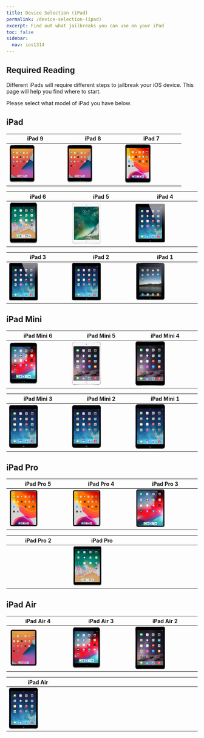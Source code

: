 ```yaml
---
title: Device Selection (iPad)
permalink: /device-selection-(ipad)
excerpt: Find out what jailbreaks you can use on your iPad
toc: false
sidebar:
  nav: ios1314
---
```


## Required Reading

Different iPads will require different steps to jailbreak your iOS device. This page will help you find where to start.

Please select what model of iPad you have below.

## iPad

<table class="version_table">
  <colgroup>
    <col span="1" style="width: 33%;">
    <col span="1" style="width: 33%;">
    <col span="1" style="width: 34%;">
  </colgroup>
  <thead>
    <tr>
      <th>iPad 9</th>
      <th>iPad 8</th>
      <th>iPad 7</th>
    </tr>
  </thead>
  <tbody>
    <tr>
      <td><a href="firmware-selection-(ipad-9)"><img src="/assets/images/iPad11,6.png" alt="" width="50%"></a></td>
      <td><a href="firmware-selection-(ipad-8)"><img src="/assets/images/iPad11,6.png" alt="" width="50%"></a></td>
      <td><a href="firmware-selection-(ipad-7)"><img src="/assets/images/iPad7,11.png" alt="" width="50%"></a></td>
    </tr>
  </tbody>
</table>

<table class="version_table">
  <colgroup>
    <col span="1" style="width: 33%;">
    <col span="1" style="width: 33%;">
    <col span="1" style="width: 34%;">
  </colgroup>
  <thead>
    <tr>
      <th>iPad 6</th>
      <th>iPad 5</th>
      <th>iPad 4</th>
    </tr>
  </thead>
  <tbody>
    <tr>
      <td><a href="firmware-selection-(ipad-6)"><img src="/assets/images/iPad7,5.png" alt="" width="50%"></a></td>
      <td><a href="firmware-selection-(ipad-5)"><img src="/assets/images/iPad6,12.png" alt="" width="50%"></a></td>
      <td><a href="firmware-selection-(ipad-4)"><img src="/assets/images/iPad3,4.png" alt="" width="50%"></a></td>
    </tr>
  </tbody>
</table>
<table class="version_table">
  <colgroup>
    <col span="1" style="width: 33%;">
    <col span="1" style="width: 33%;">
    <col span="1" style="width: 34%;">
  </colgroup>
  <thead>
    <tr>
      <th>iPad 3</th>
      <th>iPad 2</th>
      <th>iPad 1</th>
    </tr>
  </thead>
  <tbody>
    <tr>
      <td><a href="firmware-selection-(ipad-3)"><img src="/assets/images/iPad3,1.png" alt="" width="50%"></a></td>
      <td><a href="firmware-selection-(ipad-2)"><img src="/assets/images/iPad2,1.png" alt="" width="50%"></a></td>
      <td><a href="firmware-selection-(ipad-1)"><img src="/assets/images/iPad1,1.png" alt="" width="50%"></a></td>
    </tr>
  </tbody>
</table>



## iPad Mini

<table class="version_table">
  <colgroup>
    <col span="1" style="width: 33%;">
    <col span="1" style="width: 33%;">
    <col span="1" style="width: 34%;">
  </colgroup>
  <thead>
    <tr>
      <th>iPad Mini 6</th>
      <th>iPad Mini 5</th>
      <th>iPad Mini 4</th>
    </tr>
  </thead>
  <tbody>
    <tr>
      <td><a href="firmware-selection-(ipad-mini-6)"><img src="/assets/images/iPad11,1.png" alt="" width="50%"></a></td>
      <td><a href="firmware-selection-(ipad-mini-5)"><img src="/assets/images/iPad5,1.png" alt="" width="50%"></a></td>
      <td><a href="firmware-selection-(ipad-mini-4)"><img src="/assets/images/iPad4,8.png" alt="" width="50%"></a></td>
    </tr>
  </tbody>
</table>

<table class="version_table">
  <colgroup>
    <col span="1" style="width: 33%;">
    <col span="1" style="width: 33%;">
    <col span="1" style="width: 34%;">
  </colgroup>
  <thead>
    <tr>
      <th>iPad Mini 3</th>
      <th>iPad Mini 2</th>
      <th>iPad Mini 1</th>
    </tr>
  </thead>
  <tbody>
    <tr>
      <td><a href="firmware-selection-(ipad-mini-3)"><img src="/assets/images/iPad4,4.png" alt="" width="50%"></a></td>
      <td><a href="firmware-selection-(ipad-mini-2)"><img src="/assets/images/iPad2,7.png" alt="" width="50%"></a></td>
      <td><a href="firmware-selection-(ipad-mini)"><img src="/assets/images/iPad2,7.png" alt="" width="50%"></a></td>
    </tr>
  </tbody>
</table>

## iPad Pro

<table class="version_table">
  <colgroup>
    <col span="1" style="width: 33%;">
    <col span="1" style="width: 33%;">
    <col span="1" style="width: 34%;">
  </colgroup>
  <thead>
    <tr>
      <th>iPad Pro 5</th>
      <th>iPad Pro 4</th>
      <th>iPad Pro 3</th>
    </tr>
  </thead>
  <tbody>
    <tr>
      <td><a href="firmware-selection-(ipad-pro-5)"><img src="/assets/images/iPad8,9.png" alt="" width="50%"></a></td>
      <td><a href="firmware-selection-(ipad-pro-4)"><img src="/assets/images/iPad8,9.png" alt="" width="50%"></a></td>
      <td><a href="firmware-selection-(ipad-pro-3)"><img src="/assets/images/iPad8,5.png" alt="" width="50%"></a></td>
    </tr>
  </tbody>
</table>

<table class="version_table">
  <colgroup>
    <col span="1" style="width: 33%;">
    <col span="1" style="width: 33%;">
    <col span="1" style="width: 33%;">
  </colgroup>
  <thead>
    <tr>
      <th>iPad Pro 2</th>
      <th>iPad Pro</th>
      <th></th>
    </tr>
  </thead>
  <tbody>
    <tr>
      <td><a href="firmware-selection-(ipad-pro-2)"><img src="/assets/images/iPad7.1.png" alt="" width="50%"></a></td>
      <td><a href="firmware-selection-(ipad-pro)"><img src="/assets/images/iPad6,7.png" alt="" width="50%"></a></td>
      <td></td>
    </tr>
  </tbody>
</table>

## iPad Air

<table class="version_table">
  <colgroup>
    <col span="1" style="width: 33%;">
    <col span="1" style="width: 33%;">
    <col span="1" style="width: 34%;">
  </colgroup>
  <thead>
    <tr>
      <th>iPad Air 4</th>
      <th>iPad Air 3</th>
      <th>iPad Air 2</th>
    </tr>
  </thead>
  <tbody>
    <tr>
      <td><a href="firmware-selection-(ipad-air-4)"><img src="/assets/images/iPad13,1.png" alt="" width="50%"></a></td>
      <td><a href="firmware-selection-(ipad-air-3)"><img src="/assets/images/iPad11,3.png" alt="" width="50%"></a></td>
      <td><a href="firmware-selection-(ipad-air-2)"><img src="/assets/images/iPad5,4.png" alt="" width="50%"></a></td>
    </tr>
  </tbody>
</table>

<table class="version_table">
  <colgroup>
    <col span="1" style="width: 33%;">
    <col span="1" style="width: 33%;">
    <col span="1" style="width: 34%;">
  </colgroup>
  <thead>
    <tr>
      <th>iPad Air</th>
      <th></th>
      <th></th>
    </tr>
  </thead>
  <tbody>
    <tr>
      <td><a href="firmware-selection-(ipad-air)"><img src="/assets/images/iPad4,2.png" alt="" width="50%"></a></td>
      <td></td>
      <td></td>
    </tr>
  </tbody>
</table>
